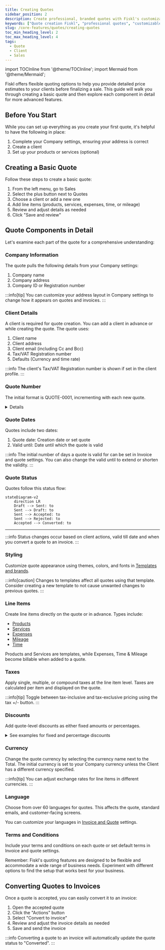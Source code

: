 ```yaml
---
title: Creating Quotes
sidebar_position: 2
description: Create professional, branded quotes with Fiskl's customizable templates. Impress clients and win more business opportunities.
keywords: ["Quote creation Fiskl", "professional quotes", "customizable templates", "business branding", "sales software"]
slug: /core-features/quotes/creating-quotes
toc_min_heading_level: 2
toc_max_heading_level: 4
tags:
  - Quote
  - Client
  - Sales
---
```


import TOCInline from '@theme/TOCInline';
import Mermaid from '@theme/Mermaid';

Fiskl offers flexible quoting options to help you provide detailed price estimates to your clients before finalizing a sale. This guide will walk you through creating a basic quote and then explore each component in detail for more advanced features.

## Before You Start

While you can set up everything as you create your first quote, it's helpful to have the following in place:

1. Complete your Company settings, ensuring your address is correct
2. Create a client
3. Set up your products or services (optional)

## Creating a Basic Quote

Follow these steps to create a basic quote:

1. From the left menu, go to Sales
2. Select the plus button next to Quotes
3. Choose a client or add a new one
4. Add line items (products, services, expenses, time, or mileage)
5. Review and adjust details as needed
6. Click "Save and review"

## Quote Components in Detail

Let's examine each part of the quote for a comprehensive understanding:

<TOCInline toc={toc} />

### Company Information

The quote pulls the following details from your Company settings:

1. Company name
2. Company address
3. Company ID or Registration number

:::info[tip]
You can customize your address layout in Company settings to change how it appears on quotes and invoices.
:::

### Client Details

A client is required for quote creation. You can add a client in advance or while creating the quote. The quote uses:

1. Client name
2. Client address
3. Client email (including Cc and Bcc)
4. Tax/VAT Registration number
5. Defaults (Currency and time rate)

:::info
The client's Tax/VAT Registration number is shown if set in the client profile.
:::

### Quote Number

The initial format is QUOTE-0001, incrementing with each new quote.

<details>

    <summary>Learn more about customizing your quote number</summary>

    **You can customize this format, however there are limitations:**

    1. Auto-increment is only possible if the number ends with a digit
    2. Date-based formats (e.g., 2024-01-0001) require manual updates at each period change

To change the format, simply edit the quote number when creating a new quote. Subsequent quote will follow this new pattern.

</details>

### Quote Dates

Quotes include two dates:

1. Quote date: Creation date or set quote
2. Valid until: Date until which the quote is valid

:::info
The initial number of days a quote is valid for can be set in Invoice and quote settings. You can also change the valid until to extend or shorten the validity.
:::

### Quote Status

Quotes follow this status flow:

```mermaid
stateDiagram-v2
    direction LR
    Draft --> Sent: to
    Sent --> Draft: to
    Sent --> Accepted: to
    Sent --> Rejected: to
    Accepted --> Converted: to
```

---

:::info
Status changes occur based on client actions, valid till date and when you convert a quote to an invoice.
:::

### Styling

Customize quote appearance using themes, colors, and fonts in [Templates and brands](../../Settings-Configurations/templates-and-brands.md).

:::info[caution]
Changes to templates affect all quotes using that template. Consider creating a new template to not cause unwanted changes to previous quotes.
:::

### Line Items

Create line items directly on the quote or in advance. Types include:

- [Products](../../Core-Features/Line-Items/products.md)
- [Services](../../Core-Features/Line-Items/services.md)
- [Expenses](../../Core-Features/Line-Items/expenses.md)
- [Mileage](../../Core-Features/Line-Items/mileage.md)
- [Time](../../Core-Features/Line-Items/time.md)

Products and Services are templates, while Expenses, Time & Mileage become billable when added to a quote.

### Taxes

Apply single, multiple, or compound taxes at the line item level. Taxes are calculated per item and displayed on the quote.

:::info[tip]
Toggle between tax-inclusive and tax-exclusive pricing using the tax +/- button.
:::

### Discounts

Add quote-level discounts as either fixed amounts or percentages.

<details>

<summary>See examples for fixed and percentage discounts</summary>

To make the amount entered a percentage just add a percentage sign at the end of the value. (e.g., `20%`)

- $100 discount = 100
- 15% discount = 15%

</details>

### Currency

Change the quote currency by selecting the currency name next to the Total. The initial currency is set to your Company currency unless the Client has a different currency specified.

:::info[tip]
You can adjust exchange rates for line items in different currencies.
:::

### Language

Choose from over 60 languages for quotes. This affects the quote, standard emails, and customer-facing screens.

You can customize your languages in [Invoice and Quote](../../Settings-Configurations/invoice-and-quote-settings.md) settings.

### Terms and Conditions

Include your terms and conditions on each quote or set default terms in Invoice and quote settings.

Remember: Fiskl's quoting features are designed to be flexible and accommodate a wide range of business needs. Experiment with different options to find the setup that works best for your business.

## Converting Quotes to Invoices

Once a quote is accepted, you can easily convert it to an invoice:

1. Open the accepted quote
2. Click the "Actions" button
3. Select "Convert to invoice"
4. Review and adjust the invoice details as needed
5. Save and send the invoice

:::info
Converting a quote to an invoice will automatically update the quote status to "Converted".
:::
